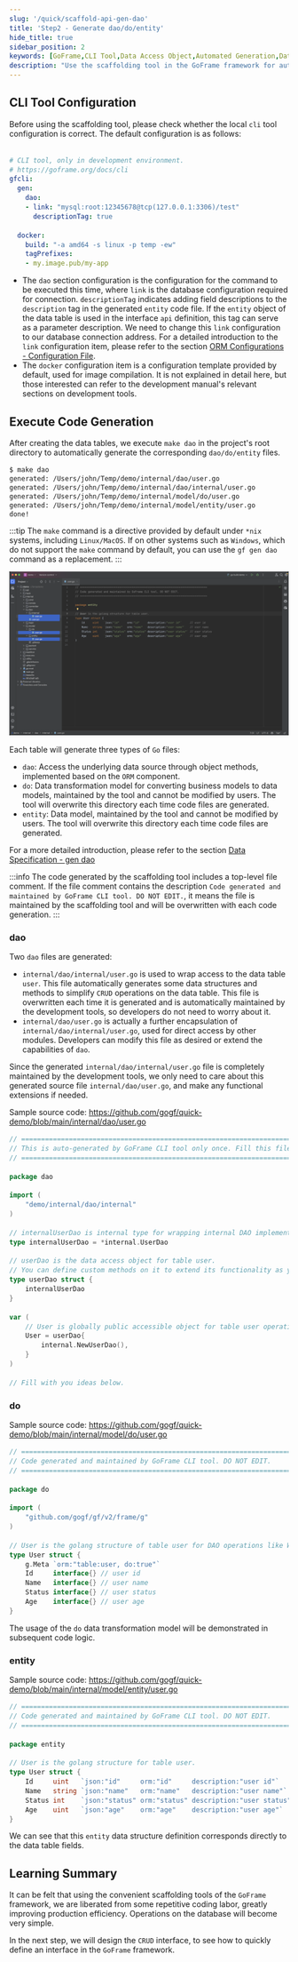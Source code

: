 ```yaml
---
slug: '/quick/scaffold-api-gen-dao'
title: 'Step2 - Generate dao/do/entity'
hide_title: true
sidebar_position: 2
keywords: [GoFrame,CLI Tool,Data Access Object,Automated Generation,Data Model,Database Configuration,Make Command,Data Transformation,Code Generation,ORM Component]
description: "Use the scaffolding tool in the GoFrame framework for automated data access object generation, ensure the CLI tool is configured correctly, then execute the code generation through commands, and generate corresponding dao, do, and entity files after creating the database tables to simplify CRUD operations. It demonstrates the specific file structure and usage, as well as the principles of generating different types of files."
---
```


## CLI Tool Configuration

Before using the scaffolding tool, please check whether the local `cli` tool configuration is correct. The default configuration is as follows:

```yaml title="hack/config.yaml"

# CLI tool, only in development environment.
# https://goframe.org/docs/cli
gfcli:
  gen:
    dao:
    - link: "mysql:root:12345678@tcp(127.0.0.1:3306)/test"
      descriptionTag: true

  docker:
    build: "-a amd64 -s linux -p temp -ew"
    tagPrefixes:
    - my.image.pub/my-app
```

- The `dao` section configuration is the configuration for the command to be executed this time, where `link` is the database configuration required for connection. `descriptionTag` indicates adding field descriptions to the `description` tag in the generated `entity` code file. If the `entity` object of the data table is used in the interface `api` definition, this tag can serve as a parameter description. We need to change this `link` configuration to our database connection address. For a detailed introduction to the `link` configuration item, please refer to the section [ORM Configurations - Configuration File](../../../docs/核心组件/数据库ORM/ORM使用配置/ORM使用配置-配置文件.md).
- The `docker` configuration item is a configuration template provided by default, used for image compilation. It is not explained in detail here, but those interested can refer to the development manual's relevant sections on development tools.

## Execute Code Generation

After creating the data tables, we execute `make dao` in the project's root directory to automatically generate the corresponding `dao/do/entity` files.

```text
$ make dao
generated: /Users/john/Temp/demo/internal/dao/user.go
generated: /Users/john/Temp/demo/internal/dao/internal/user.go
generated: /Users/john/Temp/demo/internal/model/do/user.go
generated: /Users/john/Temp/demo/internal/model/entity/user.go
done!
```

:::tip
The `make` command is a directive provided by default under `*nix` systems, including `Linux/MacOS`. If on other systems such as `Windows`, which do not support the `make` command by default, you can use the `gf gen dao` command as a replacement.
:::

![goframe dao, do, entity](QQ_1731806701346.png)

Each table will generate three types of `Go` files:
- `dao`: Access the underlying data source through object methods, implemented based on the `ORM` component.
- `do`: Data transformation model for converting business models to data models, maintained by the tool and cannot be modified by users. The tool will overwrite this directory each time code files are generated.
- `entity`: Data model, maintained by the tool and cannot be modified by users. The tool will overwrite this directory each time code files are generated.

For a more detailed introduction, please refer to the section [Data Specification - gen dao](../../../docs/开发工具/代码生成-gen/数据规范-gen%20dao.md)

:::info
The code generated by the scaffolding tool includes a top-level file comment. If the file comment contains the description `Code generated and maintained by GoFrame CLI tool. DO NOT EDIT.`, it means the file is maintained by the scaffolding tool and will be overwritten with each code generation.
:::

### dao

Two `dao` files are generated:
- `internal/dao/internal/user.go` is used to wrap access to the data table `user`. This file automatically generates some data structures and methods to simplify `CRUD` operations on the data table. This file is overwritten each time it is generated and is automatically maintained by the development tools, so developers do not need to worry about it.
- `internal/dao/user.go` is actually a further encapsulation of `internal/dao/internal/user.go`, used for direct access by other modules. Developers can modify this file as desired or extend the capabilities of `dao`.

Since the generated `internal/dao/internal/user.go` file is completely maintained by the development tools, we only need to care about this generated source file `internal/dao/user.go`, and make any functional extensions if needed.

Sample source code: https://github.com/gogf/quick-demo/blob/main/internal/dao/user.go

```go title="internal/dao/user.go"
// =================================================================================
// This is auto-generated by GoFrame CLI tool only once. Fill this file as you wish.
// =================================================================================

package dao

import (
    "demo/internal/dao/internal"
)

// internalUserDao is internal type for wrapping internal DAO implements.
type internalUserDao = *internal.UserDao

// userDao is the data access object for table user.
// You can define custom methods on it to extend its functionality as you wish.
type userDao struct {
    internalUserDao
}

var (
    // User is globally public accessible object for table user operations.
    User = userDao{
        internal.NewUserDao(),
    }
)

// Fill with you ideas below.
```

### do

Sample source code: https://github.com/gogf/quick-demo/blob/main/internal/model/do/user.go

```go title="internal/model/do/user.go"
// =================================================================================
// Code generated and maintained by GoFrame CLI tool. DO NOT EDIT.
// =================================================================================

package do

import (
    "github.com/gogf/gf/v2/frame/g"
)

// User is the golang structure of table user for DAO operations like Where/Data.
type User struct {
    g.Meta `orm:"table:user, do:true"`
    Id     interface{} // user id
    Name   interface{} // user name
    Status interface{} // user status
    Age    interface{} // user age
}
```

The usage of the `do` data transformation model will be demonstrated in subsequent code logic.

### entity

Sample source code: https://github.com/gogf/quick-demo/blob/main/internal/model/entity/user.go

```go title="internal/model/entity/user.go"
// =================================================================================
// Code generated and maintained by GoFrame CLI tool. DO NOT EDIT.
// =================================================================================

package entity

// User is the golang structure for table user.
type User struct {
	Id     uint   `json:"id"     orm:"id"     description:"user id"`     // user id
	Name   string `json:"name"   orm:"name"   description:"user name"`   // user name
	Status int    `json:"status" orm:"status" description:"user status"` // user status
	Age    uint   `json:"age"    orm:"age"    description:"user age"`    // user age
}
```

We can see that this `entity` data structure definition corresponds directly to the data table fields.

## Learning Summary

It can be felt that using the convenient scaffolding tools of the `GoFrame` framework, we are liberated from some repetitive coding labor, greatly improving production efficiency. Operations on the database will become very simple.

In the next step, we will design the `CRUD` interface, to see how to quickly define an interface in the `GoFrame` framework.